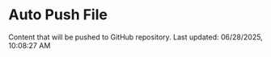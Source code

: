 # Auto Push File

Content that will be pushed to GitHub repository.
Last updated: 06/28/2025, 10:08:27 AM
